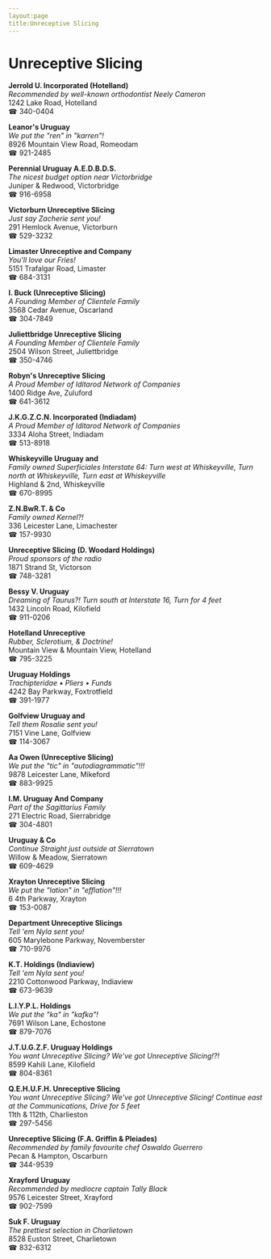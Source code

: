 ```yaml
---
layout:page
title:Unreceptive Slicing
---
```

# Unreceptive Slicing

**Jerrold U. Incorporated (Hotelland)**  
_Recommended by well-known orthodontist Neely Cameron_  
1242 Lake Road, Hotelland  
☎ 340-0404



**Leanor's Uruguay**  
_We put the "ren" in "karren"!_  
8926 Mountain View Road, Romeodam  
☎ 921-2485



**Perennial Uruguay A.E.D.B.D.S.**  
_The nicest budget option near Victorbridge_  
Juniper & Redwood, Victorbridge  
☎ 916-6958



**Victorburn Unreceptive Slicing**  
_Just say Zacherie sent you!_  
291 Hemlock Avenue, Victorburn  
☎ 529-3232



**Limaster Unreceptive and Company**  
_You'll love our Fries!_  
5151 Trafalgar Road, Limaster  
☎ 684-3131



**I. Buck (Unreceptive Slicing)**  
_A Founding Member of Clientele Family_  
3568 Cedar Avenue, Oscarland  
☎ 304-7849



**Juliettbridge Unreceptive Slicing**  
_A Founding Member of Clientele Family_  
2504 Wilson Street, Juliettbridge  
☎ 350-4746



**Robyn's Unreceptive Slicing**  
_A Proud Member of Iditarod Network of Companies_  
1400 Ridge Ave, Zuluford  
☎ 641-3612



**J.K.G.Z.C.N. Incorporated (Indiadam)**  
_A Proud Member of Iditarod Network of Companies_  
3334 Aloha Street, Indiadam  
☎ 513-8918



**Whiskeyville Uruguay and**  
_Family owned Superficiales 
Interstate 64: Turn west at Whiskeyville, Turn north at Whiskeyville, Turn east at Whiskeyville_  
Highland & 2nd, Whiskeyville  
☎ 670-8995



**Z.N.BwR.T. & Co**  
_Family owned Kernel?!_  
336 Leicester Lane, Limachester  
☎ 157-9930



**Unreceptive Slicing (D. Woodard Holdings)**  
_Proud sponsors of the radio_  
1871 Strand St, Victorson  
☎ 748-3281



**Bessy V. Uruguay**  
_Dreaming of Taurus?! 
Turn south at Interstate 16, Turn for 4 feet_  
1432 Lincoln Road, Kilofield  
☎ 911-0206



**Hotelland Unreceptive**  
_Rubber, Sclerotium, & Doctrine!_  
Mountain View & Mountain View, Hotelland  
☎ 795-3225



**Uruguay Holdings**  
_Trachipteridae • Pliers • Funds_  
4242 Bay Parkway, Foxtrotfield  
☎ 391-1977



**Golfview Uruguay and**  
_Tell them Rosalie sent you!_  
7151 Vine Lane, Golfview  
☎ 114-3067



**Aa Owen (Unreceptive Slicing)**  
_We put the "tic" in "autodiagrammatic"!!!_  
9878 Leicester Lane, Mikeford  
☎ 883-9925



**I.M. Uruguay And Company**  
_Part of the Sagittarius Family_  
271 Electric Road, Sierrabridge  
☎ 304-4801



**Uruguay & Co**  
_Continue Straight just outside at Sierratown_  
Willow & Meadow, Sierratown  
☎ 609-4629



**Xrayton Unreceptive Slicing**  
_We put the "lation" in "efflation"!!!_  
6 4th Parkway, Xrayton  
☎ 153-0087



**Department Unreceptive Slicings**  
_Tell 'em Nyla sent you!_  
605 Marylebone Parkway, Novemberster  
☎ 710-9976



**K.T. Holdings (Indiaview)**  
_Tell 'em Nyla sent you!_  
2210 Cottonwood Parkway, Indiaview  
☎ 673-9639



**L.I.Y.P.L. Holdings**  
_We put the "ka" in "kafka"!_  
7691 Wilson Lane, Echostone  
☎ 879-7076



**J.T.U.G.Z.F. Uruguay Holdings**  
_You want Unreceptive Slicing? We've got Unreceptive Slicing!?!_  
8599 Kahili Lane, Kilofield  
☎ 804-8361



**Q.E.H.U.F.H. Unreceptive Slicing**  
_You want Unreceptive Slicing? We've got Unreceptive Slicing! 
Continue east at the Communications, Drive for 5 feet_  
11th & 112th, Charlieston  
☎ 297-5456



**Unreceptive Slicing (F.A. Griffin & Pleiades)**  
_Recommended by family favourite chef Oswaldo Guerrero_  
Pecan & Hampton, Oscarburn  
☎ 344-9539



**Xrayford Uruguay**  
_Recommended by mediocre captain Tally Black_  
9576 Leicester Street, Xrayford  
☎ 902-7599



**Suk F. Uruguay**  
_The prettiest selection in Charlietown_  
8528 Euston Street, Charlietown  
☎ 832-6312



